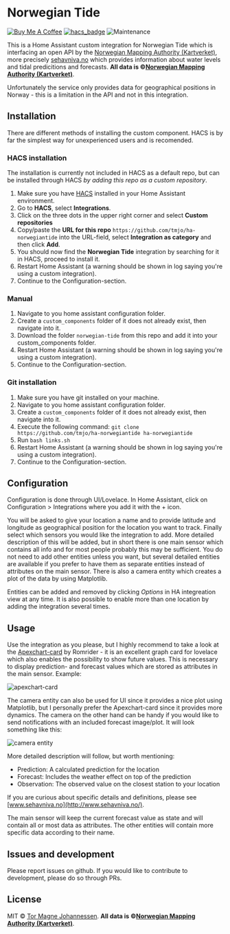 # Norwegian Tide

[![Buy Me A Coffee][buymeacoffee-image]][buymeacoffee-url]
[![hacs_badge](https://img.shields.io/badge/HACS-Custom-orange.svg)](https://github.com/hacs/integration) ![Maintenance](https://img.shields.io/maintenance/yes/2021.svg)

This is a Home Assistant custom integration for Norwegian Tide which is interfacing an open API by the [Norwegian Mapping Authority (Kartverket)](https://kartverket.no/en/), more precisely [sehavniva.no](http://www.sehavniva.no/) which provides information about water levels and tidal predicitions and forecasts. **All data is ©[Norwegian Mapping Authority (Kartverket)](https://kartverket.no/en/)**.

Unfortunately the service only provides data for geographical positions in Norway - this is a limitation in the API and not in this integration.


## Installation
There are different methods of installing the custom component. HACS is by far the simplest way for unexperienced users and is recomended.

### HACS installation
The installation is currently not included in HACS as a default repo, but can be installed through HACS *by adding this repo as a custom repository*.

1. Make sure you have [HACS](https://hacs.xyz/) installed in your Home Assistant environment.
2. Go to **HACS**, select **Integrations**.
3. Click on the three dots in the upper right corner and select **Custom repositories**
4. Copy/paste the **URL for this repo** `https://github.com/tmjo/ha-norwegiantide` into the URL-field, select **Integration as category** and then click **Add**.
5. You should now find the **Norwegian Tide** integration by searching for it in HACS, proceed to install it.
6. Restart Home Assistant (a warning should be shown in log saying you're using a custom integration).
7. Continue to the Configuration-section.


### Manual
1. Navigate to you home assistant configuration folder.
2. Create a `custom_components` folder of it does not already exist, then navigate into it.
3. Download the folder `norwegian-tide` from this repo and add it into your custom_components folder.
4. Restart Home Assistant (a warning should be shown in log saying you're using a custom integration).
5. Continue to the Configuration-section.


### Git installation
1. Make sure you have git installed on your machine.
2. Navigate to you home assistant configuration folder.
3. Create a `custom_components` folder of it does not already exist, then navigate into it.
4. Execute the following command: `git clone https://github.com/tmjo/ha-norwegiantide ha-norwegiantide`
5. Run `bash links.sh`
6. Restart Home Assistant (a warning should be shown in log saying you're using a custom integration).
7. Continue to the Configuration-section.

## Configuration
Configuration is done through UI/Lovelace. In Home Assistant, click on Configuration > Integrations where you add it with the + icon.

You will be asked to give your location a name and to provide latitude and longitude as geographical position for the location you want to track. Finally select which sensors you would like the integration to add. More detailed description of this will be added, but in short there is one main sensor which contains all info and for most people probably this may be sufficient. You do not need to add other entities unless you want, but several detailed entities are available if you prefer to have them as separate entities instead of attributes on the main sensor. There is also a camera entity which creates a plot of the data by using Matplotlib.

Entities can be added and removed by clicking *Options* in HA integreation view at any time. It is also possible to enable more than one location by adding the integration several times.

## Usage
Use the integration as you please, but I highly recommend to take a look at the [Apexchart-card](https://github.com/RomRider/apexcharts-card) by Romrider - it is an excellent graph card for lovelace which also enables the possibility to show future values. This is necessary to display prediction- and forecast values which are stored as attributes in the main sensor. Example:

![apexchart-card](img/norwegiantide_apexchart.png "apexchart-card")

The camera entity can also be used for UI since it provides a nice plot using Matplotlib, but I personally prefer the Apexchart-card since it provides more dynamics. The camera on the other hand can be handy if you would like to send notifications with an included forecast image/plot. It will look something like this:

![camera entity](img/norwegiantide_cam.png "camera")

More detailed description will follow, but worth mentioning:
 - Prediction: A calculated prediction for the location
 - Forecast: Includes the weather effect on top of the prediction
 - Observation: The observed value on the closest station to your location

If you are curious about specific details and definitions, please see [www.sehavniva.no](http://www.sehavniva.no/).

The main sensor will keep the current forecast value as state and will contain all or most data as attributes. The other entities will contain more specific data according to their name.


## Issues and development
Please report issues on github. If you would like to contribute to development, please do so through PRs.

## License
MIT © [Tor Magne Johannessen][tmjo]. **All data is ©[Norwegian Mapping Authority (Kartverket)](https://kartverket.no/en/)**.

<!-- Badges -->
[hacs-url]: https://github.com/custom-components/hacs
[hacs-image]: https://img.shields.io/badge/HACS-Custom-orange.svg
[buymeacoffee-url]: https://www.buymeacoffee.com/tmjo
[buymeacoffee-image]: https://img.shields.io/badge/support-buymeacoffee-222222.svg?style=flat-square
[tmjo]: https://github.com/tmjo
